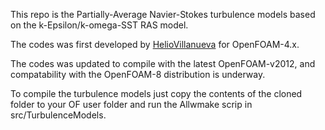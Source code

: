 This repo is the Partially-Average Navier-Stokes turbulence models based on the k-Epsilon/k-omega-SST RAS model.

The codes was first developed by [HelioVillanueva](https://github.com/HelioVillanueva/helio-4.x) for OpenFOAM-4.x.

The codes was updated to compile with the latest OpenFOAM-v2012, and compatability with the OpenFOAM-8 distribution is underway.

To compile the turbulence models just copy the contents of the cloned folder to your OF user folder and run the Allwmake scrip in src/TurbulenceModels.
